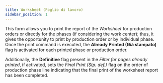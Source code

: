 ```yaml
---
title: Worksheet (Foglio di lavoro)
sidebar_position: 1
---
```


This form allows you to print the report of the *Worksheet* for production orders or directly for the phases (if considering the work center); thus, it gives the opportunity to print by production order or by individual phase. Once the print command is executed, the **Already Printed (Già stampato)** flag is activated for each printed phase or production order.

Additionally, the **Definitive** flag present in the *Filter for pages already printed*, if activated, sets the *Final Print (Stp. def.)* flag on the order of production phase line indicating that the final print of the worksheet report has been completed.